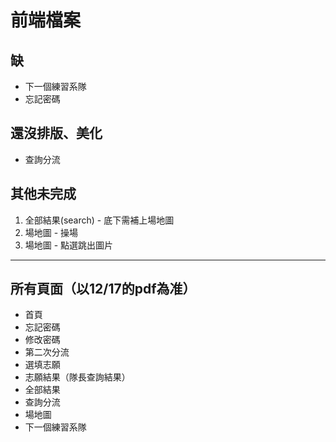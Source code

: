 # 前端檔案
## 缺
 - 下一個練習系隊
 - 忘記密碼

## 還沒排版、美化
 - 查詢分流

## 其他未完成
 1. 全部結果(search) - 底下需補上場地圖
 2. 場地圖 - 操場
 3. 場地圖 - 點選跳出圖片

------------------------------
## 所有頁面（以12/17的pdf為准）
 - 首頁
 - 忘記密碼
 - 修改密碼
 - 第二次分流
 - 選填志願
 - 志願結果（隊長查詢結果）
 - 全部結果
 - 查詢分流
 - 場地圖
 - 下一個練習系隊
